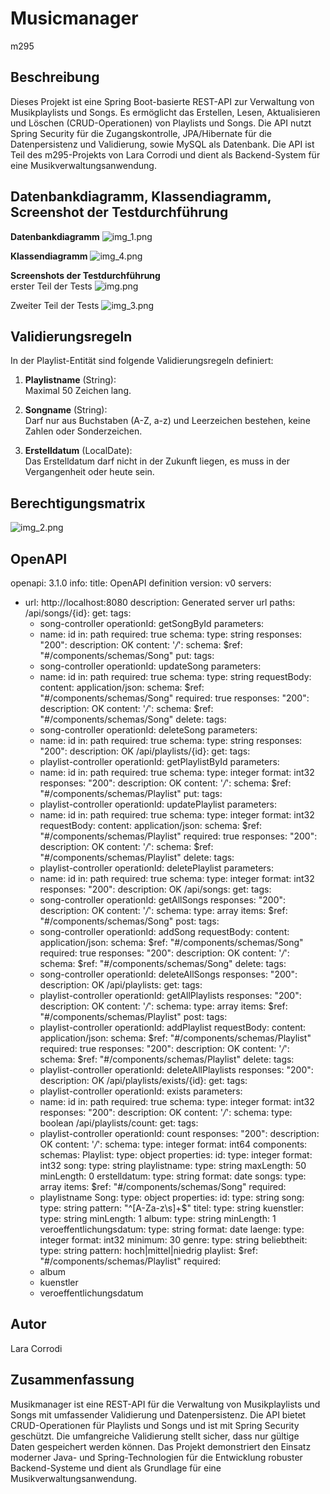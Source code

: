 # Musicmanager
m295
## Beschreibung
Dieses Projekt ist eine Spring Boot-basierte REST-API zur Verwaltung von Musikplaylists und Songs. Es ermöglicht das Erstellen, Lesen, Aktualisieren und Löschen (CRUD-Operationen) von Playlists und Songs. Die API nutzt Spring Security für die Zugangskontrolle, JPA/Hibernate für die Datenpersistenz und Validierung, sowie MySQL als Datenbank.
Die API ist Teil des m295-Projekts von Lara Corrodi und dient als Backend-System für eine Musikverwaltungsanwendung.

## Datenbankdiagramm, Klassendiagramm, Screenshot der Testdurchführung
**Datenbankdiagramm**
![img_1.png](img_1.png)

**Klassendiagramm**
![img_4.png](img_4.png)

**Screenshots der Testdurchführung** \
erster Teil der Tests
![img.png](img.png)

Zweiter Teil der Tests
![img_3.png](img_3.png)
## Validierungsregeln
In der Playlist-Entität sind folgende Validierungsregeln definiert:

1. **Playlistname** (String):  
   Maximal 50 Zeichen lang.

2. **Songname** (String):  
   Darf nur aus Buchstaben (A-Z, a-z) und Leerzeichen bestehen, keine Zahlen oder Sonderzeichen.

3. **Erstelldatum** (LocalDate):  
   Das Erstelldatum darf nicht in der Zukunft liegen, es muss in der Vergangenheit oder heute sein.


## Berechtigungsmatrix
![img_2.png](img_2.png)

## OpenAPI
openapi: 3.1.0
info:
title: OpenAPI definition
version: v0
servers:
- url: http://localhost:8080
  description: Generated server url
  paths:
  /api/songs/{id}:
  get:
  tags:
  - song-controller
  operationId: getSongById
  parameters:
  - name: id
  in: path
  required: true
  schema:
  type: string
  responses:
  "200":
  description: OK
  content:
  '*/*':
  schema:
  $ref: "#/components/schemas/Song"
  put:
  tags:
  - song-controller
  operationId: updateSong
  parameters:
  - name: id
  in: path
  required: true
  schema:
  type: string
  requestBody:
  content:
  application/json:
  schema:
  $ref: "#/components/schemas/Song"
  required: true
  responses:
  "200":
  description: OK
  content:
  '*/*':
  schema:
  $ref: "#/components/schemas/Song"
  delete:
  tags:
  - song-controller
  operationId: deleteSong
  parameters:
  - name: id
  in: path
  required: true
  schema:
  type: string
  responses:
  "200":
  description: OK
  /api/playlists/{id}:
  get:
  tags:
  - playlist-controller
  operationId: getPlaylistById
  parameters:
  - name: id
  in: path
  required: true
  schema:
  type: integer
  format: int32
  responses:
  "200":
  description: OK
  content:
  '*/*':
  schema:
  $ref: "#/components/schemas/Playlist"
  put:
  tags:
  - playlist-controller
  operationId: updatePlaylist
  parameters:
  - name: id
  in: path
  required: true
  schema:
  type: integer
  format: int32
  requestBody:
  content:
  application/json:
  schema:
  $ref: "#/components/schemas/Playlist"
  required: true
  responses:
  "200":
  description: OK
  content:
  '*/*':
  schema:
  $ref: "#/components/schemas/Playlist"
  delete:
  tags:
  - playlist-controller
  operationId: deletePlaylist
  parameters:
  - name: id
  in: path
  required: true
  schema:
  type: integer
  format: int32
  responses:
  "200":
  description: OK
  /api/songs:
  get:
  tags:
  - song-controller
  operationId: getAllSongs
  responses:
  "200":
  description: OK
  content:
  '*/*':
  schema:
  type: array
  items:
  $ref: "#/components/schemas/Song"
  post:
  tags:
  - song-controller
  operationId: addSong
  requestBody:
  content:
  application/json:
  schema:
  $ref: "#/components/schemas/Song"
  required: true
  responses:
  "200":
  description: OK
  content:
  '*/*':
  schema:
  $ref: "#/components/schemas/Song"
  delete:
  tags:
  - song-controller
  operationId: deleteAllSongs
  responses:
  "200":
  description: OK
  /api/playlists:
  get:
  tags:
  - playlist-controller
  operationId: getAllPlaylists
  responses:
  "200":
  description: OK
  content:
  '*/*':
  schema:
  type: array
  items:
  $ref: "#/components/schemas/Playlist"
  post:
  tags:
  - playlist-controller
  operationId: addPlaylist
  requestBody:
  content:
  application/json:
  schema:
  $ref: "#/components/schemas/Playlist"
  required: true
  responses:
  "200":
  description: OK
  content:
  '*/*':
  schema:
  $ref: "#/components/schemas/Playlist"
  delete:
  tags:
  - playlist-controller
  operationId: deleteAllPlaylists
  responses:
  "200":
  description: OK
  /api/playlists/exists/{id}:
  get:
  tags:
  - playlist-controller
  operationId: exists
  parameters:
  - name: id
  in: path
  required: true
  schema:
  type: integer
  format: int32
  responses:
  "200":
  description: OK
  content:
  '*/*':
  schema:
  type: boolean
  /api/playlists/count:
  get:
  tags:
  - playlist-controller
  operationId: count
  responses:
  "200":
  description: OK
  content:
  '*/*':
  schema:
  type: integer
  format: int64
  components:
  schemas:
  Playlist:
  type: object
  properties:
  id:
  type: integer
  format: int32
  song:
  type: string
  playlistname:
  type: string
  maxLength: 50
  minLength: 0
  erstelldatum:
  type: string
  format: date
  songs:
  type: array
  items:
  $ref: "#/components/schemas/Song"
  required:
  - playlistname
  Song:
  type: object
  properties:
  id:
  type: string
  song:
  type: string
  pattern: "^[A-Za-z\\s]+$"
  titel:
  type: string
  kuenstler:
  type: string
  minLength: 1
  album:
  type: string
  minLength: 1
  veroeffentlichungsdatum:
  type: string
  format: date
  laenge:
  type: integer
  format: int32
  minimum: 30
  genre:
  type: string
  beliebtheit:
  type: string
  pattern: hoch|mittel|niedrig
  playlist:
  $ref: "#/components/schemas/Playlist"
  required:
  - album
  - kuenstler
  - veroeffentlichungsdatum

## Autor
Lara Corrodi

## Zusammenfassung
Musikmanager ist eine REST-API für die Verwaltung von Musikplaylists und Songs mit umfassender Validierung und Datenpersistenz. Die API bietet CRUD-Operationen für Playlists und Songs und ist mit Spring Security geschützt. Die umfangreiche Validierung stellt sicher, dass nur gültige Daten gespeichert werden können.
Das Projekt demonstriert den Einsatz moderner Java- und Spring-Technologien für die Entwicklung robuster Backend-Systeme und dient als Grundlage für eine Musikverwaltungsanwendung.

